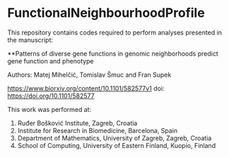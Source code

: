 # FunctionalNeighbourhoodProfile

This repository contains codes required to perform analyses presented in the manuscript:

**Patterns of diverse gene functions in genomic neighborhoods predict gene function and phenotype

Authors: Matej Mihelčić, Tomislav Šmuc and Fran Supek

https://www.biorxiv.org/content/10.1101/582577v1
doi: https://doi.org/10.1101/582577

This work was performed at:

1) Ruđer Bošković Institute, Zagreb, Croatia
2) Institute for Research in Biomedicine, Barcelona, Spain
3) Department of Mathematics, University of Zagreb, Zagreb, Croatia
4) School of Computing, University of Eastern Finland, Kuopio, Finland
